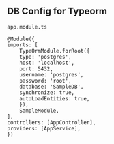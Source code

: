 ## DB Config for Typeorm

`app.module.ts`

    @Module({
    imports: [
        TypeOrmModule.forRoot({
        type: 'postgres',
        host: 'localhost',
        port: 5432,
        username: 'postgres',
        password: 'root',
        database: 'SampleDB',
        synchronize: true,
        autoLoadEntities: true,
        }),
        SampleModule,
    ],
    controllers: [AppController],
    providers: [AppService],
    })

